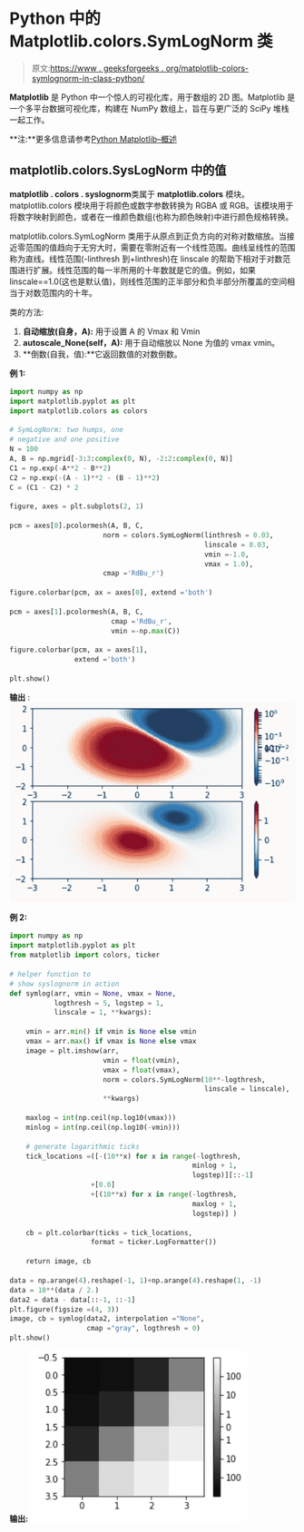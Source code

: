 # Python 中的 Matplotlib.colors.SymLogNorm 类

> 原文:[https://www . geeksforgeeks . org/matplotlib-colors-symlognorm-in-class-python/](https://www.geeksforgeeks.org/matplotlib-colors-symlognorm-class-in-python/)

**Matplotlib** 是 Python 中一个惊人的可视化库，用于数组的 2D 图。Matplotlib 是一个多平台数据可视化库，构建在 NumPy 数组上，旨在与更广泛的 SciPy 堆栈一起工作。

**注:**更多信息请参考[Python Matplotlib–概述](http://geeksforgeeks.org/python-matplotlib-an-overview/)

## matplotlib.colors.SysLogNorm 中的值

**matplotlib . colors . syslognorm**类属于 **matplotlib.colors** 模块。matplotlib.colors 模块用于将颜色或数字参数转换为 RGBA 或 RGB。该模块用于将数字映射到颜色，或者在一维颜色数组(也称为颜色映射)中进行颜色规格转换。

matplotlib.colors.SymLogNorm 类用于从原点到正负方向的对称对数缩放。当接近零范围的值趋向于无穷大时，需要在零附近有一个线性范围。曲线呈线性的范围称为直线。线性范围(-linthresh 到+linthresh)在 linscale 的帮助下相对于对数范围进行扩展。线性范围的每一半所用的十年数就是它的值。例如，如果 linscale==1.0(这也是默认值)，则线性范围的正半部分和负半部分所覆盖的空间相当于对数范围内的十年。

类的方法:

1.  **自动缩放(自身，A):** 用于设置 A 的 Vmax 和 Vmin
2.  **autoscale_None(self，A):** 用于自动缩放以 None 为值的 vmax vmin。
3.  **倒数(自我，值):**它返回数值的对数倒数。

**例 1:**

```py
import numpy as np
import matplotlib.pyplot as plt
import matplotlib.colors as colors

# SymLogNorm: two humps, one 
# negative and one positive
N = 100
A, B = np.mgrid[-3:3:complex(0, N), -2:2:complex(0, N)]
C1 = np.exp(-A**2 - B**2)
C2 = np.exp(-(A - 1)**2 - (B - 1)**2)
C = (C1 - C2) * 2

figure, axes = plt.subplots(2, 1)

pcm = axes[0].pcolormesh(A, B, C,
                       norm = colors.SymLogNorm(linthresh = 0.03,
                                                linscale = 0.03,
                                                vmin =-1.0, 
                                                vmax = 1.0),
                       cmap ='RdBu_r')

figure.colorbar(pcm, ax = axes[0], extend ='both')

pcm = axes[1].pcolormesh(A, B, C, 
                         cmap ='RdBu_r',
                         vmin =-np.max(C))

figure.colorbar(pcm, ax = axes[1],
                extend ='both')

plt.show()
```

**输出** :
![SymLogNorm](img/1759f80249f8a7eb2be1bcd625156e4b.png)

**例 2:**

```py
import numpy as np
import matplotlib.pyplot as plt
from matplotlib import colors, ticker

# helper function to 
# show syslognorm in action
def symlog(arr, vmin = None, vmax = None,
           logthresh = 5, logstep = 1,
           linscale = 1, **kwargs):

    vmin = arr.min() if vmin is None else vmin
    vmax = arr.max() if vmax is None else vmax
    image = plt.imshow(arr,
                       vmin = float(vmin),
                       vmax = float(vmax),
                       norm = colors.SymLogNorm(10**-logthresh,
                                                linscale = linscale),
                       **kwargs)

    maxlog = int(np.ceil(np.log10(vmax)))
    minlog = int(np.ceil(np.log10(-vmin)))

    # generate logarithmic ticks
    tick_locations =([-(10**x) for x in range(-logthresh,
                                             minlog + 1,
                                             logstep)][::-1]
                    +[0.0]
                    +[(10**x) for x in range(-logthresh,
                                             maxlog + 1,
                                             logstep)] )

    cb = plt.colorbar(ticks = tick_locations, 
                    format = ticker.LogFormatter())

    return image, cb

data = np.arange(4).reshape(-1, 1)+np.arange(4).reshape(1, -1)
data = 10**(data / 2.)
data2 = data - data[::-1, ::-1]
plt.figure(figsize =(4, 3))  
image, cb = symlog(data2, interpolation ="None",
                   cmap ="gray", logthresh = 0)
plt.show()
```

**输出:**
![SymLogNorm](img/468969d395a74a7ca377e766fa5e0cc6.png)